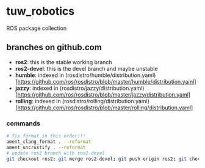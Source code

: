 # tuw_robotics
ROS package collection

## branches on github.com
- __ros2__: this is the stable working branch 
- __ros2-devel__: this is the devel branch and maybe unstable
- __humble__: indexed in (rosdistro/humble/distribution.yaml)[https://github.com/ros/rosdistro/blob/master/humble/distribution.yaml]
- __jazzy__: indexed in (rosdistro/jazzy/distribution.yaml)[https://github.com/ros/rosdistro/blob/master/jazzy/distribution.yaml]
- __rolling__: indexed in (rosdistro/rolling/distribution.yaml)[https://github.com/ros/rosdistro/blob/master/rolling/distribution.yaml]

### commands 
```bash
# fix format in this order!!!
ament_clang_format . --reformat
ament_uncrustify . --reformat
# update ros2 branch with ros2-devel
git checkout ros2; git merge ros2-devel; git push origin ros2; git checkout ros2-devel;
```